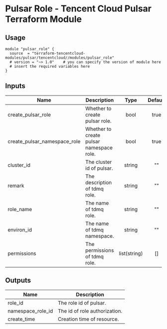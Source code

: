 # Pulsar Role - Tencent Cloud Pulsar Terraform Module

## Usage

```hcl
module "pulsar_role" {
  source  = "terraform-tencentcloud-modules/pulsar/tencentcloud//modules/pulsar_role"
  # version = "~> 1.0"    # you can specify the version of module here
  # insert the required variables here
}
```

## Inputs

| Name | Description | Type | Default | Required |
|------|-------------|:----:|:-----:|:-----:|
| create_pulsar_role | Whether to create pulsar role. | bool | true | no |
| create_pulsar_namespace_role | Whether to create pulsar namespace role. | bool | true | no |
| cluster_id | The cluster id of pulsar. | string | "" | yes |
| remark | The description of tdmq role. | string | "" | no |
| role_name | The name of tdmq role. | string | "" | yes |
| environ_id | The name of tdmq namespace. | string | "" | yes | 
| permissions | The permissions of tdmq role. | list(string) | [] | yes |


## Outputs

| Name | Description |
|------|-------------|
| role_id | The role id of pulsar. |
| namespace_role_id | The id of role authorization. |
| create_time | Creation time of resource. |


<!-- BEGINNING OF PRE-COMMIT-TERRAFORM DOCS HOOK -->
<!-- END OF PRE-COMMIT-TERRAFORM DOCS HOOK -->
